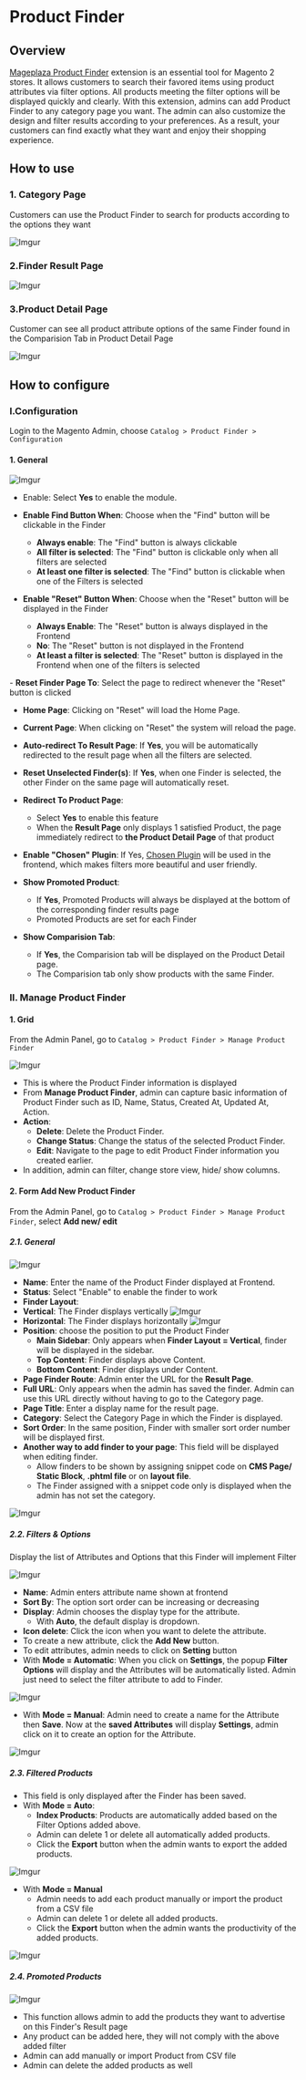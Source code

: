 # Product Finder

## Overview

[Mageplaza Product Finder](https:/mageplaza.com/magento-2-product-finder/) extension is an essential tool for Magento 2 stores. It allows customers to search their favored items using product attributes via filter options. All products meeting the filter options will be displayed quickly and clearly. With this extension, admins can add Product Finder to any category page you want. The admin can also customize the design and filter results according to your preferences. As a result, your customers can find exactly what they want and enjoy their shopping experience.

## How to use

### 1. Category Page
Customers can use the Product Finder to search for products according to the options they want

![Imgur](https://i.imgur.com/0uvbmSq.png)

### 2.Finder Result Page

![Imgur](https://i.imgur.com/8D6MylT.png)

### 3.Product Detail Page

Customer can see all product attribute options of the same Finder found in the Comparision Tab in Product Detail Page

![Imgur](https://i.imgur.com/FqBiI9O.png)

## How to configure

### I.Configuration

Login to the Magento Admin, choose `Catalog > Product Finder > Configuration`

#### 1. General

![Imgur](https://i.imgur.com/PEKIdkY.png)

- Enable: Select **Yes** to enable the module.

- **Enable Find Button When**: Choose when the "Find" button will be clickable in the Finder
  - **Always enable**: The "Find" button is always clickable
  - **All filter is selected**: The "Find" button is clickable only when all filters are selected
  - **At least one filter is selected**: The "Find" button is clickable when one of the Filters is selected
  
- **Enable "Reset" Button When**: Choose when the "Reset" button will be displayed in the Finder
  - **Always Enable**: The "Reset" button is always displayed in the Frontend
  - **No**: The "Reset" button is not displayed in the Frontend
  - **At least a filter is selected**: The "Reset" button is displayed in the Frontend when one of the filters is selected
  
- **Reset Finder Page To**: Select the page to redirect whenever the "Reset" button is clicked
  - **Home Page**: Clicking on "Reset" will load the Home Page.
  - **Current Page**: When clicking on "Reset" the system will reload the page.
  
- **Auto-redirect To Result Page**: If **Yes**, you will be automatically redirected to the result page when all the filters are selected.

- **Reset Unselected Finder(s)**: If **Yes**, when one Finder is selected, the other Finder on the same page will automatically reset.

- **Redirect To Product Page**:
  - Select **Yes** to enable this feature
  - When the **Result Page** only displays 1 satisfied Product, the page immediately redirect to **the Product Detail Page** of that product
  
- **Enable "Chosen" Plugin**: If Yes, [Chosen Plugin](https://harvesthq.github.io/chosen/) will be used in the frontend, which makes filters more beautiful and user friendly.

- **Show Promoted Product**:
  - If **Yes**, Promoted Products will always be displayed at the bottom of the corresponding finder results page
  - Promoted Products are set for each Finder
  
- **Show Comparision Tab**:
  - If **Yes**, the Comparision tab will be displayed on the Product Detail page.
  - The Comparision tab only show products with the same Finder.


### II. Manage Product Finder

#### 1. Grid

From the Admin Panel, go to `Catalog > Product Finder > Manage Product Finder`

![Imgur](https://i.imgur.com/HbdMaa2.png)

- This is where the Product Finder information is displayed
- From **Manage Product Finder**, admin can capture basic information of Product Finder such as ID, Name, Status, Created At, Updated At, Action.
- **Action**:
  - **Delete**: Delete the Product Finder.
  - **Change Status**: Change the status of the selected Product Finder.
  - **Edit**: Navigate to the page to edit Product Finder information you created earlier.
- In addition, admin can filter, change store view, hide/ show columns.

#### 2. Form Add New Product Finder

From the Admin Panel, go to `Catalog > Product Finder > Manage Product Finder`, select **Add new/ edit**

##### 2.1. General

![Imgur](https://i.imgur.com/YuvzaQk.png)

- **Name**: Enter the name of the Product Finder displayed at Frontend.
- **Status**: Select "Enable" to enable the finder to work
- **Finder Layout**:
- **Vertical**: The Finder displays vertically
![Imgur](https://i.imgur.com/jZzXGcu.png)
- **Horizontal**: The Finder displays horizontally
![Imgur](https://i.imgur.com/A0OqLAW.png)
- **Position**: choose the position to put the Product Finder
  - **Main Sidebar**: Only appears when **Finder Layout = Vertical**, finder will be displayed in the sidebar.
  - **Top Content**: Finder displays above Content.
  - **Bottom Content**: Finder displays under Content.
- **Page Finder Route**: Admin enter the URL for the **Result Page**.
 - **Full URL**: Only appears when the admin has saved the finder. Admin can use this URL directly without having to go to the Category page.
- **Page Title**: Enter a display name for the result page.
- **Category**: Select the Category Page in which the Finder is displayed.
- **Sort Order**: In the same position, Finder with smaller sort order number will be displayed first.
- **Another way to add finder to your page**: This field will be displayed when editing finder.
  - Allow finders to be shown by assigning snippet code on **CMS Page/ Static Block**, **.phtml file** or on **layout file**.
  - The Finder assigned with a snippet code only is displayed when the admin has not set the category.

![Imgur](https://i.imgur.com/kB49stc.png)

##### 2.2. Filters & Options

Display the list of Attributes and Options that this Finder will implement Filter

![Imgur](https://i.imgur.com/PINeLQH.png)

- **Name**: Admin enters attribute name shown at frontend
- **Sort By**: The option sort order can be increasing or decreasing  
- **Display**: Admin chooses the display type for the attribute.
  - With **Auto**, the default display is dropdown.
- **Icon delete**: Click the icon when you want to delete the attribute.
- To create a new attribute, click the **Add New** button.
- To edit attributes, admin needs to click on **Setting** button
- With **Mode = Automatic**: When you click on **Settings**, the popup **Filter Options** will display and the Attributes will be automatically listed. Admin just need to select the filter attribute to add to Finder.

![Imgur](https://i.imgur.com/gRFFL8u.png)

- With **Mode = Manual**: Admin need to create a name for the Attribute then **Save**. Now at the **saved Attributes** will display **Settings**, admin click on it to create an option for the Attribute.

![Imgur](https://i.imgur.com/DdnBVjr.png)

##### 2.3. Filtered Products

- This field is only displayed after the Finder has been saved.
- With **Mode = Auto**:
  - **Index Products**: Products are automatically added based on the Filter Options added above.
  - Admin can delete 1 or delete all automatically added products.
  - Click the **Export** button when the admin wants to export the added products.

![Imgur](https://i.imgur.com/6dgXwEH.png)

- With **Mode = Manual**
  - Admin needs to add each product manually or import the product from a CSV file
  - Admin can delete 1 or delete all added products.
  - Click the **Export** button when the admin wants the productivity of the added products.

![Imgur](https://i.imgur.com/0pYAbMV.png)

##### 2.4. Promoted Products

![Imgur](https://i.imgur.com/HhaHw0h.png)

- This function allows admin to add the products they want to advertise on this Finder's Result page
- Any product can be added here, they will not comply with the above added filter
- Admin can add manually or import Product from CSV file
- Admin can delete the added products as well
